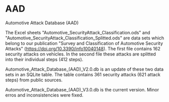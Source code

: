 # AAD
Automotive Attack Database (AAD)


The Excel sheets "Automotive_SecurityAttack_Classification.ods" and "Automotive_SecurityAttack_Classification_Splitted.ods" are data sets which belong to our publication "Survey and Classification of Automotive Security Attacks" (https://doi.org/10.3390/info10040148). The first file contains 162 security attacks on vehicles. In the second file these attacks are splitted into their individual steps (412 steps).

Automotive_Attack_Database_(AAD)_V2.0.db is an update of these two data sets in an SQLite table. The table contains 361 security attacks (621 attack steps) from public sources. 

Automotive_Attack_Database_(AAD)_V3.0.db is the current version. Minor erros and inconsistencies were fixed.
